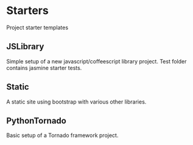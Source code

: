 Starters
========

Project starter templates



JSLibrary
---------
Simple setup of a new javascript/coffeescript library project. Test folder contains jasmine starter tests.


Static
------
A static site using bootstrap with various other libraries.

PythonTornado
-------------
Basic setup of a Tornado framework project.



